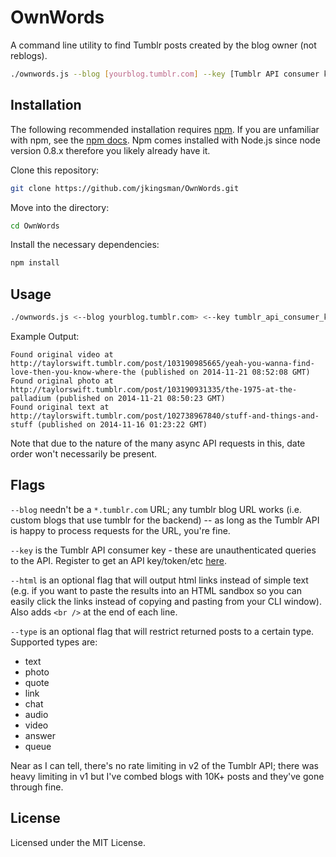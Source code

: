 OwnWords
========

A command line utility to find Tumblr posts created by the blog owner (not reblogs).

```bash
./ownwords.js --blog [yourblog.tumblr.com] --key [Tumblr API consumer key]
```

## Installation
The following recommended installation requires [npm](https://npmjs.org/). If you are unfamiliar with npm, see the [npm docs](https://npmjs.org/doc/). Npm comes installed with Node.js since node version 0.8.x therefore you likely already have it.

Clone this repository:

```bash
git clone https://github.com/jkingsman/OwnWords.git
```

Move into the directory:

```bash
cd OwnWords
```

Install the necessary dependencies:

```bash
npm install
```

## Usage

```bash
./ownwords.js <--blog yourblog.tumblr.com> <--key tumblr_api_consumer_key> [--html] [--type post_type]
```

Example Output: 

```
Found original video at http://taylorswift.tumblr.com/post/103190985665/yeah-you-wanna-find-love-then-you-know-where-the (published on 2014-11-21 08:52:08 GMT)
Found original photo at http://taylorswift.tumblr.com/post/103190931335/the-1975-at-the-palladium (published on 2014-11-21 08:50:23 GMT)
Found original text at http://taylorswift.tumblr.com/post/102738967840/stuff-and-things-and-stuff (published on 2014-11-16 01:23:22 GMT)
```

Note that due to the nature of the many async API requests in this, date order won't necessarily be present.

## Flags

`--blog` needn't be a `*.tumblr.com` URL; any tumblr blog URL works (i.e. custom blogs that use tumblr for the backend) -- as long as the Tumblr API is happy to process requests for the URL, you're fine.

`--key` is the Tumblr API consumer key - these are unauthenticated queries to the API. Register to get an API key/token/etc [here](https://www.tumblr.com/oauth/apps).

`--html` is an optional flag that will output html links instead of simple text (e.g. if you want to paste the results into an HTML sandbox so you can easily click the links instead of copying and pasting from your CLI window). Also adds `<br />` at the end of each line.

`--type` is an optional flag that will restrict returned posts to a certain type. Supported types are:
* text
* photo
* quote
* link
* chat
* audio
* video
* answer
* queue

Near as I can tell, there's no rate limiting in v2 of the Tumblr API; there was heavy limiting in v1 but I've combed blogs with 10K+ posts and they've gone through fine.

## License

Licensed under the MIT License.
